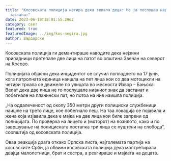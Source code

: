```yaml
---
title: "Косовската полиција негира дека тепала деца: Не ја послушаа наредбата да
  застанат"
date: 2023-06-18T18:01:55.296Z
category: свет
featured: true
featuredImage: ../img/kos-negira.jpg
author: Вардарски
---
```

<!--StartFragment-->

Косовската полиција ги демантираше наводите дека нејзини припадници претепале две лица на патот во општина Звечан на северот на Косово.

Полицијата објасни дека инцидентот се случил попладнето на 17 јуни, кога патролната единица наишла на пет лица кои со два мотоцикли на четири тркала се движеле по улицата во месноста Извор – Бањска. Велат дека две лица не го послушале нивниот знак да застанат и побегнале на планински пат, но потоа на нив наишла полиција.

[](https://autowelt.mk/)

„На оддалеченост од околу 350 метри други полициски службеници наишле на трето лице, кое побегнало пеш. На таа локација се појавила и жена која изјавила дека е мајка на две лица кои биле запрени од полицијата. По проверка на лицето и (моторот) на возилото, како и по завршување на полициската постапка три лица се пуштени на слобода“, соопштија од косовската полиција.

Оваа реакција доаѓа откако Српска листа, најголемата партија на косовските Срби, ја обвини косовската полиција дека малтретирала двајца малолетници, брат и сестра, а реагираше и мајката на децата.

<!--EndFragment-->